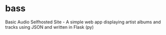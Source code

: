 # bass
Basic Audio Selfhosted Site - A simple web app displaying artist albums and tracks using JSON and written in Flask (py)

